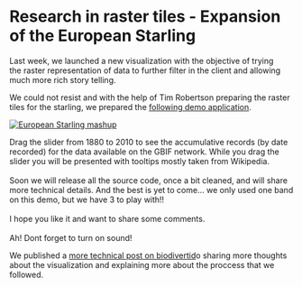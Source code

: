 <!--
slug: research-in-raster-tiles-expansion-of-the
date: Sun Jan 17 2010 15:10:00 GMT+0000 (GMT)
tags: visualization, raster tiles, research, experiments
title: Research in raster tiles - Expansion of the European Starling
id: 339209841
link: http://blog.vizzuality.com/post/339209841/research-in-raster-tiles-expansion-of-the
raw: {"blog_name":"vizzuality","id":339209841,"post_url":"http://blog.vizzuality.com/post/339209841/research-in-raster-tiles-expansion-of-the","slug":"research-in-raster-tiles-expansion-of-the","type":"text","date":"2010-01-17 15:10:00 GMT","timestamp":1263741000,"state":"published","format":"html","reblog_key":"Rg4Xx3u1","tags":["visualization","raster tiles","research","experiments"],"short_url":"http://tmblr.co/ZQVgQyKD_vn","highlighted":[],"note_count":2,"title":"Research in raster tiles - Expansion of the European Starling","body":"<p>Last week, we launched a new visualization with the objective of trying the raster representation of data to further filter in the client and allowing much more rich story telling.</p>\n<p>We could not resist and with the help of Tim Robertson preparing the raster tiles for the starling, we prepared the <a title=\"European Starling demo vizz\" target=\"_blank\" href=\"http://vizzuality.s3.amazonaws.com/starling/index.html\">following demo application</a>.</p>\n<p><a title=\"European Starling mashup\" target=\"_blank\" href=\"http://vizzuality.s3.amazonaws.com/starling/index.html\"><img height=\"840\" width=\"500\" alt=\"European Starling mashup\" src=\"http://media.tumblr.com/tumblr_kwecqvLlJD1qaaftg.jpg\" align=\"middle\"/></a></p>\n<p>Drag the slider from 1880 to 2010 to see the accumulative records (by date recorded) for the data available on the GBIF network. While you drag the slider you will be presented with tooltips mostly taken from Wikipedia.<br/><br/>Soon we will release all the source code, once a bit cleaned, and will share more technical details. And the best is yet to come&hellip; we only used one band on this demo, but we have 3 to play with!!<br/><br/>I hope you like it and want to share some comments.<br/><br/>Ah! Dont forget to turn on sound!</p>\n<p>We published a <a title=\"biodivertido\" target=\"_blank\" href=\"http://biodivertido.blogspot.com\">more technical post on biodivertid</a>o sharing more thoughts about the visualization and explaining more about the proccess that we followed.</p>","reblog":{"tree_html":"","comment":"<p>Last week, we launched a new visualization with the objective of trying the&nbsp;raster representation of data to further filter in the client and allowing much more rich story telling.</p>\n<p>We could not resist and with the help of Tim Robertson preparing the raster tiles for the starling, we prepared the <a title=\"European Starling demo vizz\" target=\"_blank\" href=\"http://vizzuality.s3.amazonaws.com/starling/index.html\">following demo application</a>.</p>\n<p><a title=\"European Starling mashup\" target=\"_blank\" href=\"http://vizzuality.s3.amazonaws.com/starling/index.html\"><img height=\"840\" width=\"500\" alt=\"European Starling mashup\" src=\"http://media.tumblr.com/tumblr_kwecqvLlJD1qaaftg.jpg\" align=\"middle\"></a></p>\n<p>Drag the slider from 1880 to 2010 to see the accumulative records (by date recorded) for the data available on the GBIF network. While you drag the slider you will be presented with tooltips mostly taken from Wikipedia.<br><br>Soon we will release all the source code, once a bit cleaned, and will share more technical details. And the best is yet to come&hellip; we only used one band on this demo, but we have 3 to play with!!<br><br>I hope you like it and want to share some comments.<br><br>Ah! Dont forget to turn on sound!</p>\n<p>We published a <a title=\"biodivertido\" target=\"_blank\" href=\"http://biodivertido.blogspot.com\">more technical post on biodivertid</a>o sharing more thoughts about the visualization and explaining more about the proccess that we followed.</p>"},"trail":[{"blog":{"name":"vizzuality","theme":{"avatar_shape":"square","background_color":"#FAFAFA","body_font":"Helvetica Neue","header_bounds":"","header_image":"http://assets.tumblr.com/images/default_header/optica_pattern_09.png?_v=abe6f565397f54e880c2b76e6fc2022e","header_image_focused":"http://assets.tumblr.com/images/default_header/optica_pattern_09_focused_v3.png?_v=abe6f565397f54e880c2b76e6fc2022e","header_image_scaled":"http://assets.tumblr.com/images/default_header/optica_pattern_09_focused_v3.png?_v=abe6f565397f54e880c2b76e6fc2022e","header_stretch":true,"link_color":"#529ECC","show_avatar":true,"show_description":true,"show_header_image":true,"show_title":true,"title_color":"#444444","title_font":"Gibson","title_font_weight":"bold"}},"post":{"id":"339209841"},"content":"<p>Last week, we launched a new visualization with the objective of trying the raster representation of data to further filter in the client and allowing much more rich story telling.</p>\n<p>We could not resist and with the help of Tim Robertson preparing the raster tiles for the starling, we prepared the <a title=\"European Starling demo vizz\" target=\"_blank\" href=\"http://vizzuality.s3.amazonaws.com/starling/index.html\">following demo application</a>.</p>\n<p><a title=\"European Starling mashup\" target=\"_blank\" href=\"http://vizzuality.s3.amazonaws.com/starling/index.html\"><img height=\"840\" width=\"500\" alt=\"European Starling mashup\" src=\"http://media.tumblr.com/tumblr_kwecqvLlJD1qaaftg.jpg\" align=\"middle\"></a></p>\n<p>Drag the slider from 1880 to 2010 to see the accumulative records (by date recorded) for the data available on the GBIF network. While you drag the slider you will be presented with tooltips mostly taken from Wikipedia.<br><br>Soon we will release all the source code, once a bit cleaned, and will share more technical details. And the best is yet to come… we only used one band on this demo, but we have 3 to play with!!<br><br>I hope you like it and want to share some comments.<br><br>Ah! Dont forget to turn on sound!</p>\n<p>We published a <a title=\"biodivertido\" target=\"_blank\" href=\"http://biodivertido.blogspot.com\">more technical post on biodivertid</a>o sharing more thoughts about the visualization and explaining more about the proccess that we followed.</p>","content_raw":"<p>Last week, we launched a new visualization with the objective of trying the&nbsp;raster representation of data to further filter in the client and allowing much more rich story telling.</p>\r\n<p>We could not resist and with the help of Tim Robertson preparing the raster tiles for the starling, we prepared the <a title=\"European Starling demo vizz\" target=\"_blank\" href=\"http://vizzuality.s3.amazonaws.com/starling/index.html\">following demo application</a>.</p>\r\n<p><a title=\"European Starling mashup\" target=\"_blank\" href=\"http://vizzuality.s3.amazonaws.com/starling/index.html\"><img height=\"840\" width=\"500\" alt=\"European Starling mashup\" src=\"http://media.tumblr.com/tumblr_kwecqvLlJD1qaaftg.jpg\" align=\"middle\"></a></p>\r\n<p>Drag the slider from 1880 to 2010 to see the accumulative records (by date recorded) for the data available on the GBIF network. While you drag the slider you will be presented with tooltips mostly taken from Wikipedia.<br><br>Soon we will release all the source code, once a bit cleaned, and will share more technical details. And the best is yet to come... we only used one band on this demo, but we have 3 to play with!!<br><br>I hope you like it and want to share some comments.<br><br>Ah! Dont forget to turn on sound!</p>\r\n<p>We published a <a title=\"biodivertido\" target=\"_blank\" href=\"biodivertido.blogspot.com\">more technical post on biodivertid</a>o sharing more thoughts about the visualization and explaining more about the proccess that we followed.</p>","is_current_item":true,"is_root_item":true}]}
publish: 2010-01-017
-->


Research in raster tiles - Expansion of the European Starling
=============================================================

Last week, we launched a new visualization with the objective of trying
the raster representation of data to further filter in the client and
allowing much more rich story telling.

We could not resist and with the help of Tim Robertson preparing the
raster tiles for the starling, we prepared the [following demo
application](http://vizzuality.s3.amazonaws.com/starling/index.html "European Starling demo vizz").

[![European Starling
mashup](http://media.tumblr.com/tumblr_kwecqvLlJD1qaaftg.jpg)](http://vizzuality.s3.amazonaws.com/starling/index.html "European Starling mashup")

Drag the slider from 1880 to 2010 to see the accumulative records (by
date recorded) for the data available on the GBIF network. While you
drag the slider you will be presented with tooltips mostly taken from
Wikipedia.\
\
Soon we will release all the source code, once a bit cleaned, and will
share more technical details. And the best is yet to come… we only used
one band on this demo, but we have 3 to play with!!\
\
I hope you like it and want to share some comments.\
\
Ah! Dont forget to turn on sound!

We published a [more technical post on
biodivertid](http://biodivertido.blogspot.com "biodivertido")o sharing
more thoughts about the visualization and explaining more about the
proccess that we followed.

